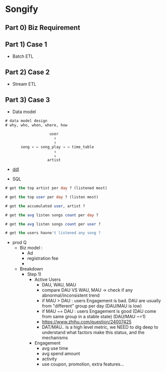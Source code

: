 # Songify

## Part 0) Biz Requirement

## Part 1) Case 1
- Batch ETL

## Part 2) Case 2
- Stream ETL

## Part 3) Case 3
- Data model
```
# data model design
# why, who, when, where, how

                    user   
                      ↑     
                      ↑     
       song ← ← song_play → → time_table
                      ↓     
                      ↓    
                   artist   
```
- [ddl](https://github.com/yennanliu/CS_basics/blob/master/workspace/Pipeline/songify/etl/sql_queries.py)

- SQL
```sql
# get the top artist per day ? (listened most)

# get the top user per day ? (listen most)

# get the accumulated user, artist ?

# get the avg listen songs count per day ?

# get the avg listen songs count per user ?

# get the users havne't listened any song ?
```
- prod Q
	- Biz model :
		- Ad
		- registration fee
		- 
	- Breakdown
		- Step 1)
			- Active Users
				- DAU, WAU, MAU
				- compare DAU VS WAU, MAU -> check if any abnormal/inconsistent trend
				- if MAU > DAU : users Engagement is bad. DAU are usually from "different" group per day (DAU/MAU is low)
				- if MAU ~= DAU : users Engagement is good (DAU come from same group in a stable state) (DAU/MAU ~=1)
				- https://www.zhihu.com/question/24007425
				- DAT/MAU.. is a high level metric, we NEED to dig deep to understand what factors make this status, and the mechanisms
			- Engagement
				- avg use time
				- avg spend amount
				- activity
				- use coupon, promotion, extra features...